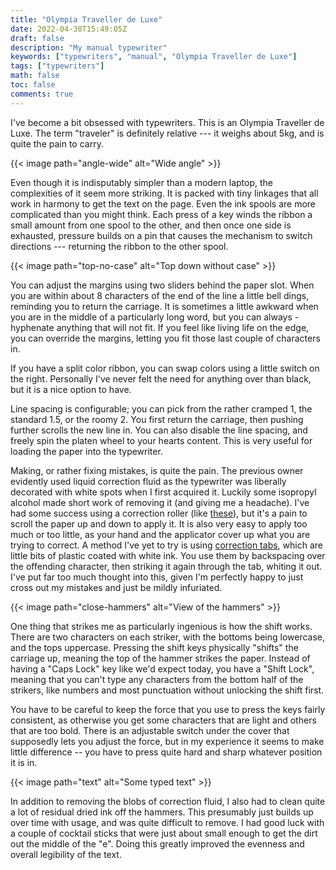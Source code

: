 ```yaml
---
title: "Olympia Traveller de Luxe"
date: 2022-04-30T15:49:05Z
draft: false
description: "My manual typewriter"
keywords: ["typewriters", "manual", "Olympia Traveller de Luxe"]
tags: ["typewriters"]
math: false
toc: false
comments: true
---
```


I've become a bit obsessed with typewriters. This is an Olympia Traveller de Luxe. The term "traveler" is definitely relative --- it weighs about 5kg, and is quite the pain to carry.

{{< image path="angle-wide" alt="Wide angle" >}}

Even though it is indisputably simpler than a modern laptop, the complexities of it seem more striking. It is packed with tiny linkages that all work in harmony to get the text on the page. Even the ink spools are more complicated than you might think. Each press of a key winds the ribbon a small amount from one spool to the other, and then once one side is exhausted, pressure builds on a pin that causes the mechanism to switch directions --- returning the ribbon to the other spool.

{{< image path="top-no-case" alt="Top down without case" >}}

You can adjust the margins using two sliders behind the paper slot. When you are within about 8 characters of the end of the line a little bell dings, reminding you to return the carriage. It is sometimes a little awkward when you are in the middle of a particularly long word, but you can always -hyphenate anything that will not fit. If you feel like living life on the edge, you can override the margins, letting you fit those last couple of characters in.

If you have a split color ribbon, you can swap colors using a little switch on the right. Personally I've never felt the need for anything over than black, but it is a nice option to have.

Line spacing is configurable; you can pick from the rather cramped 1, the standard 1.5, or the roomy 2. You first return the carriage, then pushing further scrolls the new line in. You can also disable the line spacing, and freely spin the platen wheel to your hearts content. This is very useful for loading the paper into the typewriter.

Making, or rather fixing mistakes, is quite the pain. The previous owner evidently used liquid correction fluid as the typewriter was liberally decorated with white spots when I first acquired it. Luckily some isopropyl alcohol made short work of removing it (and giving me a headache). I've had some success using a correction roller (like [these](https://www.amazon.co.uk/dp/B07FGNVT1R/)), but it's a pain to scroll the paper up and down to apply it. It is also very easy to apply too much or too little, as your hand and the applicator cover up what you are trying to correct. A method I've yet to try is using [correction tabs](https://web.archive.org/web/20190621183803/https://www.etsy.com/uk/listing/193351648/ko-rec-type-old-school-typewriter), which are little bits of plastic coated with white ink. You use them by backspacing over the offending character, then striking it again through the tab, whiting it out. I've put far too much thought into this, given I'm perfectly happy to just cross out my mistakes and just be mildly infuriated.

{{< image path="close-hammers" alt="View of the hammers" >}}

One thing that strikes me as particularly ingenious is how the shift works. There are two characters on each striker, with the bottoms being lowercase, and the tops uppercase. Pressing the shift keys physically "shifts" the carriage up, meaning the top of the hammer strikes the paper. Instead of having a "Caps Lock" key like we'd expect today, you have a "Shift Lock", meaning that you can't type any characters from the bottom half of the strikers, like numbers and most punctuation without unlocking the shift first.

You have to be careful to keep the force that you use to press the keys fairly consistent, as otherwise you get some characters that are light and others that are too bold. There is an adjustable switch under the cover that supposedly lets you adjust the force, but in my experience it seems to make little difference -- you have to press quite hard and sharp whatever position it is in.

{{< image path="text" alt="Some typed text" >}}

In addition to removing the blobs of correction fluid, I also had to clean quite a lot of residual dried ink off the hammers. This presumably just builds up over time with usage, and was quite difficult to remove. I had good luck with a couple of cocktail sticks that were just about small enough to get the dirt out the middle of the "e". Doing this greatly improved the evenness and overall legibility of the text.
